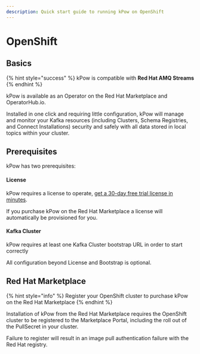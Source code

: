 ```yaml
---
description: Quick start guide to running kPow on OpenShift
---
```


# OpenShift

## Basics

{% hint style="success" %}
kPow is compatible with **Red Hat AMQ Streams**
{% endhint %}

kPow is available as an Operator on the Red Hat Marketplace and OperatorHub.io.

Installed in one click and requiring little configuration, kPow will manage and monitor your Kafka resources \(including Clusters, Schema Registries, and Connect Installations\) security and safely with all data stored in local topics within your cluster.

## Prerequisites

kPow has two prerequisites:

#### License

kPow requires a license to operate, [get a 30-day free trial license in minutes](https://kpow.io/try).

If you purchase kPow on the Red Hat Marketplace a license will automatically be provisioned for you.

#### Kafka Cluster

kPow requires at least one Kafka Cluster bootstrap URL in order to start correctly

All configuration beyond License and Bootstrap is optional.

## Red Hat Marketplace

{% hint style="info" %}
Register your OpenShift cluster to purchase kPow on the Red Hat Marketplace
{% endhint %}

Installation of kPow from the Red Hat Marketplace requires the OpenShift cluster to be registered to the Marketplace Portal, including the roll out of the PullSecret in your cluster. 

Failure to register will result in an image pull authentication failure with the Red Hat registry.



